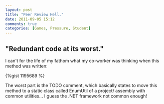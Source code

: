 ```yaml
---
layout: post
title: "Peer Review Hell."
date: 2011-09-05 15:12
comments: true
categories: [Games, Pressure, Student]
---
```

## "Redundant code at its worst." ##
I can't for the life of my fathom what my co-worker was thinking when this method was written:

{%gist 1195689 %}

The worst part is the TODO comment, which basically states to move this method to a static class called EnumUtil of a project/ assembly with common utilities... I guess the .NET framework not common enough!